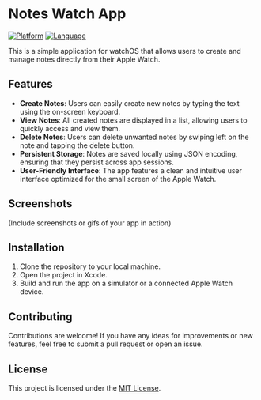 # Notes Watch App

[![Platform](https://img.shields.io/badge/platform-watchOS-lightgrey.svg)](https://developer.apple.com/watchos/)
[![Language](https://img.shields.io/badge/language-Swift-orange.svg)](https://developer.apple.com/swift/)

This is a simple application for watchOS that allows users to create and manage notes directly from their Apple Watch.

## Features

- **Create Notes**: Users can easily create new notes by typing the text using the on-screen keyboard.
- **View Notes**: All created notes are displayed in a list, allowing users to quickly access and view them.
- **Delete Notes**: Users can delete unwanted notes by swiping left on the note and tapping the delete button.
- **Persistent Storage**: Notes are saved locally using JSON encoding, ensuring that they persist across app sessions.
- **User-Friendly Interface**: The app features a clean and intuitive user interface optimized for the small screen of the Apple Watch.

## Screenshots

(Include screenshots or gifs of your app in action)

## Installation

1. Clone the repository to your local machine.
2. Open the project in Xcode.
3. Build and run the app on a simulator or a connected Apple Watch device.

## Contributing

Contributions are welcome! If you have any ideas for improvements or new features, feel free to submit a pull request or open an issue.

## License

This project is licensed under the [MIT License](LICENSE).
